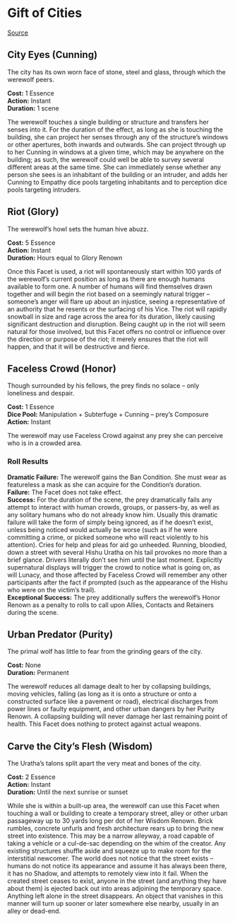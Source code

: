 # Gift of Cities

[Source](http://theonyxpath.com/the-giver-of-gifts-2-werewolf-the-forsaken/)


## City Eyes (Cunning)

The city has its own worn face of stone, steel and glass, through which the werewolf peers.

**Cost:** 1 Essence\
**Action:** Instant\
**Duration:** 1 scene

The werewolf touches a single building or structure and transfers her senses into it. For the duration of the effect, as long as she is touching the building, she can project her senses through any of the structure’s windows or other apertures, both inwards and outwards. She can project through up to her Cunning in windows at a given time, which may be anywhere on the building; as such, the werewolf could well be able to survey several different areas at the same time. She can immediately sense whether any person she sees is an inhabitant of the building or an intruder, and adds her Cunning to Empathy dice pools targeting inhabitants and to perception dice pools targeting intruders.

## Riot (Glory)

The werewolf’s howl sets the human hive abuzz.

**Cost:** 5 Essence\
**Action:** Instant\
**Duration:** Hours equal to Glory Renown

Once this Facet is used, a riot will spontaneously start within 100 yards of the werewolf’s current position as long as there are enough humans available to form one. A number of humans will find themselves drawn together and will begin the riot based on a seemingly natural trigger – someone’s anger will flare up about an injustice, seeing a representative of an authority that he resents or the surfacing of his Vice. The riot will rapidly snowball in size and rage across the area for its duration, likely causing significant destruction and disruption. Being caught up in the riot will seem natural for those involved, but this Facet offers no control or influence over the direction or purpose of the riot; it merely ensures that the riot will happen, and that it will be destructive and fierce.

## Faceless Crowd (Honor)

Though surrounded by his fellows, the prey finds no solace – only loneliness and despair.

**Cost:** 1 Essence\
**Dice Pool:** Manipulation + Subterfuge + Cunning – prey’s Composure\
**Action:** Instant

The werewolf may use Faceless Crowd against any prey she can perceive who is in a crowded area.

### Roll Results

**Dramatic Failure:** The werewolf gains the Ban Condition. She must wear as featureless a mask as she can acquire for the Condition’s duration.\
**Failure:** The Facet does not take effect.\
**Success:** For the duration of the scene, the prey dramatically fails any attempt to interact with human crowds, groups, or passers-by, as well as any solitary humans who do not already know him. Usually this dramatic failure will take the form of simply being ignored, as if he doesn’t exist, unless being noticed would actually be worse (such as if he were committing a crime, or picked someone who will react violently to his attention). Cries for help and pleas for aid go unheeded. Running, bloodied, down a street with several Hishu Uratha on his tail provokes no more than a brief glance. Drivers literally don’t see him until the last moment. Explicitly supernatural displays will trigger the crowd to notice what is going on, as will Lunacy, and those affected by Faceless Crowd will remember any other participants after the fact if prompted (such as the appearance of the Hishu who were on the victim’s trail).\
**Exceptional Success:** The prey additionally suffers the werewolf’s Honor Renown as a penalty to rolls to call upon Allies, Contacts and Retainers during the scene.

## Urban Predator (Purity)

The primal wolf has little to fear from the grinding gears of the city.

**Cost:** None\
**Duration:** Permanent

The werewolf reduces all damage dealt to her by collapsing buildings, moving vehicles, falling (as long as it is onto a structure or onto a constructed surface like a pavement or road), electrical discharges from power lines or faulty equipment, and other urban dangers by her Purity Renown. A collapsing building will never damage her last remaining point of health. This Facet does nothing to protect against actual weapons.

## Carve the City’s Flesh (Wisdom)

The Uratha’s talons split apart the very meat and bones of the city.

**Cost:** 2 Essence\
**Action:** Instant\
**Duration:** Until the next sunrise or sunset

While she is within a built-up area, the werewolf can use this Facet when touching a wall or building to create a temporary street, alley or other urban passageway up to 30 yards long per dot of her Wisdom Renown. Brick rumbles, concrete unfurls and fresh architecture rears up to bring the new street into existence. This may be a narrow alleyway, a road capable of taking a vehicle or a cul-de-sac depending on the whim of the creator. Any existing structures shuffle aside and squeeze up to make room for the interstitial newcomer. The world does not notice that the street exists – humans do not notice its appearance and assume it has always been there, it has no Shadow, and attempts to remotely view into it fail. When the created street ceases to exist, anyone in the street (and anything they have about them) is ejected back out into areas adjoining the temporary space. Anything left alone in the street disappears. An object that vanishes in this manner will turn up sooner or later somewhere else nearby, usually in an alley or dead-end.
